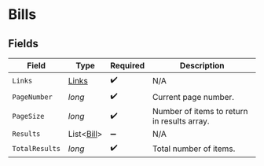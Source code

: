 # Bills


## Fields

| Field                                       | Type                                        | Required                                    | Description                                 |
| ------------------------------------------- | ------------------------------------------- | ------------------------------------------- | ------------------------------------------- |
| `Links`                                     | [Links](../../Models/Shared/Links.md)       | :heavy_check_mark:                          | N/A                                         |
| `PageNumber`                                | *long*                                      | :heavy_check_mark:                          | Current page number.                        |
| `PageSize`                                  | *long*                                      | :heavy_check_mark:                          | Number of items to return in results array. |
| `Results`                                   | List<[Bill](../../Models/Shared/Bill.md)>   | :heavy_minus_sign:                          | N/A                                         |
| `TotalResults`                              | *long*                                      | :heavy_check_mark:                          | Total number of items.                      |